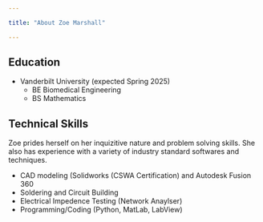 ```yaml
---

title: "About Zoe Marshall"

---
```


## Education

* Vanderbilt University (expected Spring 2025)
  * BE Biomedical Engineering
  * BS Mathematics

## Technical Skills

Zoe prides herself on her inquizitive nature and problem solving skills. She also has experience with a variety of industry standard softwares and techniques.

* CAD modeling (Solidworks (CSWA Certification) and Autodesk Fusion 360
* Soldering and Circuit Building
* Electrical Impedence Testing (Network Anaylser)
* Programming/Coding (Python, MatLab, LabView)


